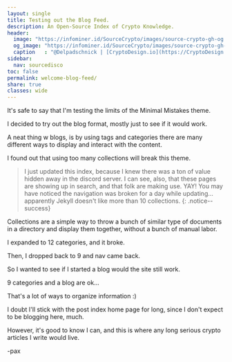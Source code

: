```yaml
---
layout: single
title: Testing out the Blog Feed.
description: An Open-Source Index of Crypto Knowledge.
header:
  image: "https://infominer.id/SourceCrypto/images/source-crypto-gh-og.png"
  og_image: "https://infominer.id/SourceCrypto/images/source-crypto-gh-og.png"
  caption   : "@Delpadschnick | [CryptoDesign.io](https://CryptoDesign.io)"
sidebar:
  nav: sourcedisco 
toc: false
permalink: welcome-blog-feed/
share: true
classes: wide
---
```


It's safe to say that I'm testing the limits of the Minimal Mistakes theme.

I decided to try out the blog format, mostly just to see if it would work.

A neat thing w blogs, is by using tags and categories there are many different ways to display and interact with the content.

I found out that using too many collections will break this theme. 

  >I just updated this index, because I knew there was a ton of value hidden away in the discord server. I can see, also, that these pages are showing up in search, and that folk are making use. YAY!  You may have noticed the navigation was broken for a day while updating... apparently Jekyll doesn't like more than 10 collections.
{: .notice--success}


Collections are a simple way to throw a bunch of similar type of documents in a directory and display them together, without a bunch of manual labor.

I expanded to 12 categories, and it broke.

Then, I dropped back to 9 and nav came back.

So I wanted to see if I started a blog would the site still work.

9 categories and a blog are ok... 

That's a lot of ways to organize information :)

I doubt I'll stick with the post index home page for long, since I don't expect to be blogging here, much.

However, it's good to know I can, and this is where any long serious crypto articles I write would live. 

-pax